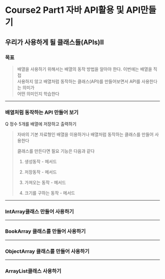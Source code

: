# Course2 Part1 자바 API활용 및 API만들기   

## 우리가 사용하게 될 클래스들(APIs)II

### 목표
> 배열을 사용하기 위해서는 배열의 동작 방법을 알아야 한다. 이번에는 배열을 직접   
> 사용하지 않고 배열처럼 동작하는 클래스(API)를 만들어보면서 API를 사용한다는 의미가   
> 어떤 의미인지 학습한다
---

### 배열처럼 동작하는 API 만들어 보기
Q 정수 5개를 배열에 저장하고 출력하기

> 자바의 기본 자료형인 배열을 이용하거나 배열처럼 동작하는 클래스를 만들어 사용한다
> 
> 클래스를 만든다면 필요 기능은 다음과 같다   
> 1. 생성동작 - 메서드
> 
> 
> 2. 저장동작 - 메서드
> 
> 
> 3. 가져오는 동작 - 메서드
> 
> 
> 4. 크기를 구하는 동작 - 메서드

---

### IntArray클래스 만들어 사용하기


---

### BookArray 클래스를 만들어 사용하기


---

### ObjectArray 클래스를 만들어 사용하기


---

### ArrayList클래스 사용하기
